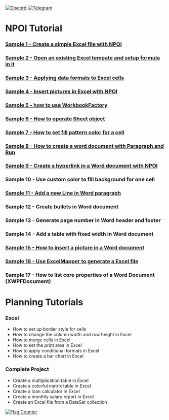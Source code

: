 [![Discord](https://img.shields.io/badge/Chat-Discord-d82679.svg?logo=discord&logoColor=white)](https://discord.gg/rABUseUHme)
[![Telegram](https://img.shields.io/badge/UserGroup-Telegram-2CA5E0.svg?logo=telegram&logoColor=white)](https://t.me/npoidevs)


# NPOI Tutorial

### [Sample 1 - Create a simple Excel file with NPOI](https://www.youtube.com/watch?v=PUCdied11dM&list=PL7J6yRMWV1ot32hsgCZJ5sI4Fp2QKovCM&index=1)
### [Sample 2 - Open an existing Excel tempate and setup formula in it](https://www.youtube.com/watch?v=kPNaeS_TVNg&list=PL7J6yRMWV1ot32hsgCZJ5sI4Fp2QKovCM&index=9)
### [Sample 3 - Applying data formats to Excel cells](https://www.youtube.com/watch?v=w2aEKIuns0E&list=PL7J6yRMWV1ot32hsgCZJ5sI4Fp2QKovCM&index=8)
### [Sample 4 - Insert pictures in Excel with NPOI](https://www.youtube.com/watch?v=KO3TuOi_Smc&list=PL7J6yRMWV1ot32hsgCZJ5sI4Fp2QKovCM&index=7)
### [Sample 5 - how to use WorkbookFactory](https://www.youtube.com/watch?v=H4FzMWkZNH8&list=PL7J6yRMWV1ot32hsgCZJ5sI4Fp2QKovCM&index=6)
### [Sample 6 - How to operate Sheet object](https://www.youtube.com/watch?v=Njurg1aEPTY&list=PL7J6yRMWV1ot32hsgCZJ5sI4Fp2QKovCM&index=5)
### [Sample 7 - How to set fill pattern color for a cell](https://www.youtube.com/watch?v=K5X-TkBLN_s&list=PL7J6yRMWV1ot32hsgCZJ5sI4Fp2QKovCM&index=4)
### [Sample 8 - How to create a word document with Paragraph and Run](https://www.youtube.com/watch?v=I_hoiZrsjMI&list=PL7J6yRMWV1ot32hsgCZJ5sI4Fp2QKovCM&index=3)
### [Sample 9 - Create a hyperlink in a Word document with NPOI](https://www.youtube.com/watch?v=ah0n3jiFnlg&list=PL7J6yRMWV1ot32hsgCZJ5sI4Fp2QKovCM&index=2)
### Sample 10 - Use custom color to fill background for one cell
### [Sample 11 - Add a new Line in Word paragraph](https://www.youtube.com/watch?v=xFFcn_g5rmc&list=PL7J6yRMWV1ot32hsgCZJ5sI4Fp2QKovCM&index=1)
### Sample 12 - Create bullets in Word document
### Sample 13 - Generate page number in Word header and footer
### Sample 14 - Add a table with fixed width in Word document
### [Sample 15 - How to insert a picture in a Word document](https://www.youtube.com/watch?v=B0zh6H8W3EE&list=PL7J6yRMWV1ot32hsgCZJ5sI4Fp2QKovCM)
### [Sample 16 - Use ExcelMapper to generate a Excel file](https://www.youtube.com/watch?v=YdqDeoVqGlo&list=PL7J6yRMWV1ot32hsgCZJ5sI4Fp2QKovCM&index=1)
### Sample 17 - How to list core properties of a Word Document (XWPFDocument)

# Planning Tutorials
### Excel
- How to set up border style for cells
- How to change the column width and row height in Excel
- How to merge cells in Excel
- How to set the print area in Excel
- How to apply conditional formats in Excel
- How to create a bar chart in Excel

### Complete Project 
- Create a multiplication table in Excel 
- Create a colorful matrix table in Excel
- Create a loan calculator in Excel
- Create a monthly salary report in Excel
- Create an Excel file from a DataSet collection

<a href="https://info.flagcounter.com/wPIv"><img src="https://s11.flagcounter.com/count2/wPIv/bg_FFFFFF/txt_000000/border_CCCCCC/columns_3/maxflags_12/viewers_0/labels_0/pageviews_0/flags_0/percent_0/" alt="Flag Counter" border="0"></a>
